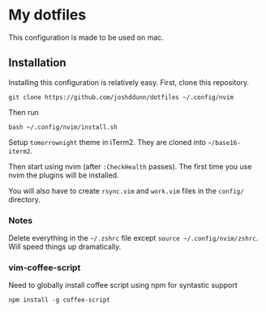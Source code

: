 # My dotfiles

This configuration is made to be used on mac.

## Installation

Installing this configuration is relatively easy. First, clone this repository.

    git clone https://github.com/joshddunn/dotfiles ~/.config/nvim

Then run

    bash ~/.config/nvim/install.sh

Setup `tomorrownight` theme in iTerm2. They are cloned into `~/base16-iterm2`.

Then start using nvim (after `:CheckHealth` passes). The first time you use nvim the plugins will be installed.

You will also have to create `rsync.vim` and `work.vim` files in the `config/` directory.

### Notes

Delete everything in the `~/.zshrc` file except `source ~/.config/nvim/zshrc`. Will speed things up dramatically.

### vim-coffee-script

Need to globally install coffee script using npm for syntastic support

    npm install -g coffee-script
